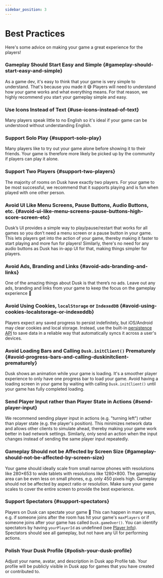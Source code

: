 ```yaml
---
sidebar_position: 3
---
```


# Best Practices

Here's some advice on making your game a great experience for the players!

### Gameplay Should Start Easy and Simple {#gameplay-should-start-easy-and-simple}

As a game dev, it's easy to think that your game is very simple to understand. That's because you made it 😅 Players will need to understand how your game works and what everything means. For that reason, we highly recommend you start your gameplay simple and easy.

### Use Icons Instead of Text {#use-icons-instead-of-text}

Many players speak little to no English so it's ideal if your game can be understood without understanding English.

### Support Solo Play {#support-solo-play}

Many players like to try out your game alone before showing it to their friends. Your game is therefore more likely be picked up by the community if players can play it alone.

### Support Two Players {#support-two-players}

The majority of rooms on Dusk have exactly two players. For your game to be most successful, we recommend that it supports playing and is fun when played with one other person.

### Avoid UI Like Menu Screens, Pause Buttons, Audio Buttons, etc. {#avoid-ui-like-menu-screens-pause-buttons-high-score-screen-etc}

Dusk’s UI provides a simple way to play/pause/restart that works for all games so you don’t need a menu screen or a pause button in your game. This lets players get into the action of your game, thereby making it faster to start playing and more fun for players! Similarly, there's no need for any audio buttons as Dusk has in-app UI for that, making things simpler for players.

### Avoid Ads, Branding and Links {#avoid-ads-branding-and-links}

One of the amazing things about Dusk is that there’s no ads. Leave out any ads, branding and links from your game to keep the focus on the gameplay experience 🧘

### Avoid Using Cookies, `localStorage` or `IndexedDB` {#avoid-using-cookies-localstorage-or-indexeddb}

Players expect any saved progress to persist indefinitely, but iOS/Android may clear cookies and local storage. Instead, use the built-in [persistence API](../advanced/persisted-data.md) to save data in a reliable way that automatically syncs it across a user's devices.

### Avoid Loading Bars and Calling `Dusk.initClient()` Prematurely {#avoid-progress-bars-and-calling-duskinitclient-prematurely}

Dusk shows an animation while your game is loading. It's a smoother player experience to only have one progress bar to load your game. Avoid having a loading screen in your game by waiting with calling `Dusk.initClient()` until your game has fully completed loading.

### Send Player Input rather than Player State in Actions {#send-player-input}

We recommend sending player input in actions (e.g. "turning left") rather than player state (e.g. the player's position). This minimizes network data and allows other clients to simulate ahead, thereby making your game work better in bad network settings. Similarly, only send an action when the input changes instead of sending the same player input repeatedly.

### Gameplay Should not be Affected by Screen Size {#gameplay-should-not-be-affected-by-screen-size}

Your game should ideally scale from small narrow phones with resolutions like 280×653 to wide tablets with resolutions like 1280×800. The gameplay area can be even less on small phones, e.g. only 450 pixels high. Gameplay should not be affected by aspect ratio or resolution. Make sure your game scales to cover the entire screen to provide the best experience.

### Support Spectators {#support-spectators}

Players on Dusk can spectate your game 👀 This can happen in many ways, e.g. if someone joins after the room has hit your game's `maxPlayers` or if someone joins after your game has called `Dusk.gameOver()`. You can identify spectators by having `yourPlayerId` as undefined (see [Player Info](../how-it-works/player-info.md)). Spectators should see all gameplay, but not have any UI for performing actions.

### Polish Your Dusk Profile {#polish-your-dusk-profile}

Adjust your name, avatar, and description in Dusk app Profile tab. Your profile will be publicly visible in Dusk app for games that you have created or contributed to.